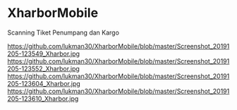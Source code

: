 # XharborMobile
Scanning Tiket Penumpang dan Kargo

https://github.com/lukman30/XharborMobile/blob/master/Screenshot_20191205-123549_Xharbor.jpg
https://github.com/lukman30/XharborMobile/blob/master/Screenshot_20191205-123552_Xharbor.jpg
https://github.com/lukman30/XharborMobile/blob/master/Screenshot_20191205-123604_Xharbor.jpg
https://github.com/lukman30/XharborMobile/blob/master/Screenshot_20191205-123610_Xharbor.jpg
